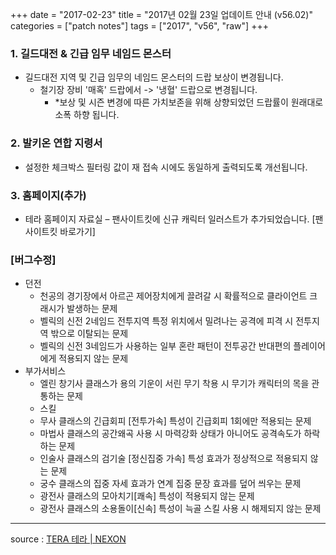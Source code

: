 +++
date = "2017-02-23"
title = "2017년 02월 23일 업데이트 안내 (v56.02)"
categories = ["patch notes"]
tags = ["2017", "v56", "raw"]
+++

### 1. 길드대전 & 긴급 임무 네임드 몬스터
- 길드대전 지역 및 긴급 임무의 네임드 몬스터의 드랍 보상이 변경됩니다.
  - 철기장 장비 '매혹' 드랍에서 -> '냉혈' 드랍으로 변경됩니다.
    - *보상 및 시즌 변경에 따른 가치보존을 위해 상향되었던 드랍률이 원래대로 소폭 하향 됩니다.

### 2. 발키온 연합 지령서
- 설정한 체크박스 필터링 값이 재 접속 시에도 동일하게 출력되도록 개선됩니다.

### 3. 홈페이지(추가)
- 테라 홈페이지 자료실 – 팬사이트킷에 신규 캐릭터 일러스트가 추가되었습니다. [팬사이트킷 바로가기]

### [버그수정]
- 던전
  - 천공의 경기장에서 아르곤 제어장치에게 끌려갈 시 확률적으로 클라이언트 크래시가 발생하는 문제
  - 벨릭의 신전 2네임드 전투지역 특정 위치에서 밀려나는 공격에 피격 시 전투지역 밖으로 이탈되는 문제
  - 벨릭의 신전 3네임드가 사용하는 일부 혼란 패턴이 전투공간 반대편의 플레이어에게 적용되지 않는 문제
- 부가서비스
  - 엘린 창기사 클래스가 용의 기운이 서린 무기 착용 시 무기가 캐릭터의 목을 관통하는 문제
  - 스킬
  - 무사 클래스의 긴급회피 [전투가속] 특성이 긴급회피 1회에만 적용되는 문제
  - 마법사 클래스의 공간왜곡 사용 시 마력강화 상태가 아니어도 공격속도가 하락하는 문제
  - 인술사 클래스의 검기술 [정신집중 가속] 특성 효과가 정상적으로 적용되지 않는 문제
  - 궁수 클래스의 집중 자세 효과가 연계 집중 문장 효과를 덮어 씌우는 문제
  - 광전사 클래스의 모아치기[쾌속] 특성이 적용되지 않는 문제
  - 광전사 클래스의 소용돌이[신속] 특성이 늑골 스킬 사용 시 해제되지 않는 문제

----

source : [TERA 테라 | NEXON](http://tera.nexon.com/news/update/view.aspx?n4articlesn=265)
